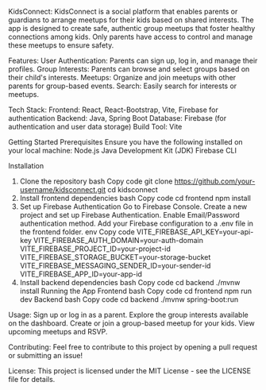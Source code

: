 KidsConnect:
KidsConnect is a social platform that enables parents or guardians to arrange meetups for their kids based on shared interests. The app is designed to create safe, authentic group meetups that foster healthy connections among kids. Only parents have access to control and manage these meetups to ensure safety.

Features:
User Authentication: Parents can sign up, log in, and manage their profiles.
Group Interests: Parents can browse and select groups based on their child's interests.
Meetups: Organize and join meetups with other parents for group-based events.
Search: Easily search for interests or meetups.

Tech Stack:
Frontend: React, React-Bootstrap, Vite, Firebase for authentication
Backend: Java, Spring Boot
Database: Firebase (for authentication and user data storage)
Build Tool: Vite

Getting Started
Prerequisites
Ensure you have the following installed on your local machine:
Node.js
Java Development Kit (JDK)
Firebase CLI

Installation
1. Clone the repository
bash
Copy code
git clone https://github.com/your-username/kidsconnect.git
cd kidsconnect
2. Install frontend dependencies
bash
Copy code
cd frontend
npm install
3. Set up Firebase Authentication
Go to Firebase Console.
Create a new project and set up Firebase Authentication.
Enable Email/Password authentication method.
Add your Firebase configuration to a .env file in the frontend folder.
env
Copy code
VITE_FIREBASE_API_KEY=your-api-key
VITE_FIREBASE_AUTH_DOMAIN=your-auth-domain
VITE_FIREBASE_PROJECT_ID=your-project-id
VITE_FIREBASE_STORAGE_BUCKET=your-storage-bucket
VITE_FIREBASE_MESSAGING_SENDER_ID=your-sender-id
VITE_FIREBASE_APP_ID=your-app-id
4. Install backend dependencies
bash
Copy code
cd backend
./mvnw install
Running the App
Frontend
bash
Copy code
cd frontend
npm run dev
Backend
bash
Copy code
cd backend
./mvnw spring-boot:run

Usage:
Sign up or log in as a parent.
Explore the group interests available on the dashboard.
Create or join a group-based meetup for your kids.
View upcoming meetups and RSVP.

Contributing:
Feel free to contribute to this project by opening a pull request or submitting an issue!

License:
This project is licensed under the MIT License - see the LICENSE file for details.

